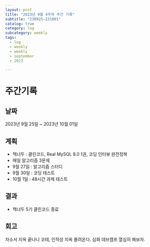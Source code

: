 ```yaml
---
layout: post
title: "2023년 9월 4주차 주간 기록"
subtitle: "230925~231001"
catalog: true
category: log
subcategory: weekly
tags:
  - log
  - weekly
  - weekly
  - september
  - 2023

---
```


# 주간기록

## 날짜

2023년 9월 25일 ~ 2023년 10월 01일

## 계획

- 책너두 : 클린코드, Real MySQL 8.0 1권, 코딩 인터뷰 완전정복
- 매일 알고리즘 3문제
- 9월 27일 : 알고리즘 스터디
- 9월 30일 : 코딩 테스트
- 10월 1일 : 48시간 과제 테스트

## 결과

- 책너두 5기 클린코드 종료

## 회고

자소서 지옥 끝나니 코테, 인적성 지옥 몰려온다. 심화 데브캠프 열심히 해보자.